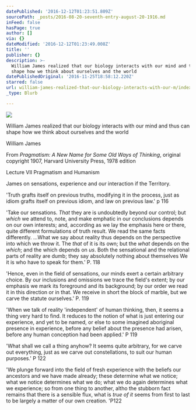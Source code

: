 ```yaml
---
datePublished: '2016-12-12T01:23:51.809Z'
sourcePath: _posts/2016-08-20-seventh-entry-august-20-1916.md
inFeed: false
hasPage: true
author: []
via: {}
dateModified: '2016-12-12T01:23:49.008Z'
title: ''
publisher: {}
description: >-
  William James realized that our biology interacts with our mind and thus can
  shape how we think about ourselves and the world
datePublishedOriginal: '2016-11-25T18:58:12.220Z'
starred: false
url: william-james-realized-that-our-biology-interacts-with-our-m/index.html
_type: Blurb

---
```

![](https://the-grid-user-content.s3-us-west-2.amazonaws.com/be642f42-05c3-4d44-a4da-b9702643b5af.jpg)

William James realized that our biology interacts with our mind and thus can shape how we think about ourselves and the world

William James

From _Pragmatism: A New Name for Some Old Ways of Thinking_, original copyright 1907, Harvard University Press, 1978 edition

Lecture VII Pragmatism and Humanism

James on sensations, experience and our interaction if the Territory.

'Truth grafts itself on previous truths, modifying it in the process, just as idiom grafts itself on previous idiom, and law on previous law.' p 116

'Take our sensations. _That_ they are is undoubtedly beyond our control; but _which_ we attend to, note, and make emphatic in our conclusions depends on our own interests; and, according as we lay the emphasis here or there, quite different formulations of truth result. We read the same facts differently. ...What we say about reality thus depends on the perspective into which we throw it. The _that_ of it is its own; but the _what_ depends on the _which_; and the which depends on _us_. Both the sensational and the relational parts of reality are dumb; they say absolutely nothing about themselves We it is who have to speak for them.' P. 118

'Hence, even in the field of sensations, our minds exert a certain arbitrary choice. By our inclusions and omissions we trace the field's extent; by our emphasis we mark its foreground and its background; by our order we read it in this direction or in that. We receive in short the block of marble, but we carve the statute ourselves.' P. 119

'When we talk of reality 'independent' of human thinking, then, it seems a thing very hard to find. It reduces to the notion of what is just entering our experience, and yet to be named, or else to some imagined aboriginal presence in experience, before any belief about the presence had arisen, before any human conception had been applied.' P 119

'What shall we call a thing anyhow? It seems quite arbitrary, for we carve out everything, just as we carve out constellations, to suit our human purposes.' P 122

'We plunge forward into the field of fresh experience with the beliefs our ancestors and we have made already; these determine what we notice; what we notice determines what we do; what we do again determines what we experience; so from one thing to another, altho the stubborn fact remains that there is a sensible flux, what is _true of it_ seems from first to last to be largely a matter of our own creation. 'P122